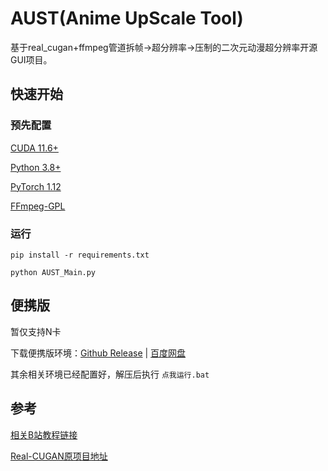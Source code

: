 # AUST(Anime UpScale Tool)
基于real_cugan+ffmpeg管道拆帧->超分辨率->压制的二次元动漫超分辨率开源GUI项目。      

## 快速开始

### 预先配置

[CUDA 11.6+](https://developer.nvidia.com/cuda-downloads)

[Python 3.8+](https://www.python.org/downloads)

[PyTorch 1.12](https://pytorch.org)

[FFmpeg-GPL](https://github.com/BtbN/FFmpeg-Builds/releases)

### 运行

``` pip install -r requirements.txt ```

``` python AUST_Main.py ```

## 便携版

暂仅支持N卡

下载便携版环境：[Github Release](https://github.com/NangInShell/AUST-GUI/releases)  |  [百度网盘](https://pan.baidu.com/s/1xHKiTEFwCMpGCd-u5Yp1Xw?pwd=Nang) 

其余相关环境已经配置好，解压后执行  ```点我运行.bat```

## 参考

[相关B站教程链接](https://www.bilibili.com/read/cv18481177  )

[Real-CUGAN原项目地址](https://github.com/bilibili/ailab/tree/main/Real-CUGAN)
